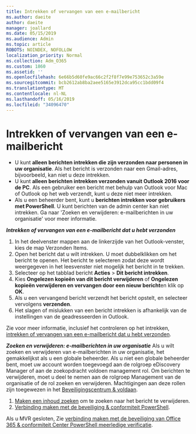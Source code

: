 ```yaml
---
title: Intrekken of vervangen van een e-mailbericht
ms.author: daeite
author: daeite
manager: joallard
ms.date: 05/15/2019
ms.audience: Admin
ms.topic: article
ROBOTS: NOINDEX, NOFOLLOW
localization_priority: Normal
ms.collection: Adm_O365
ms.custom: 1860
ms.assetid: ''
ms.openlocfilehash: 6e66b5d60fe9ac66c2f2f8f7e99e753652c3a59e
ms.sourcegitcommit: bcb2612ab8ba2aee5165e3912dca95cc1bdd09f4
ms.translationtype: MT
ms.contentlocale: nl-NL
ms.lasthandoff: 05/16/2019
ms.locfileid: "34096470"
---
```

# <a name="recall-or-replace-an-email-message"></a>Intrekken of vervangen van een e-mailbericht

- U kunt **alleen berichten intrekken die zijn verzonden naar personen in uw organisatie**. Als het bericht is verzonden naar een Gmail-adres, bijvoorbeeld, kan niet u deze intrekken.
- U kunt **alleen berichten intrekken verzonden vanuit Outlook 2016 voor de PC**. Als een gebruiker een bericht met behulp van Outlook voor Mac of Outlook op het web verzendt, kunt u deze niet meer intrekken.
- Als u een beheerder bent, kunt u **berichten intrekken voor gebruikers met PowerShell**. U kunt berichten van de admin center kan niet intrekken. Ga naar 'Zoeken en verwijderen: e-mailberichten in uw organisatie' voor meer informatie.

***Intrekken of vervangen van een e-mailbericht dat u hebt verzonden***
1. In het deelvenster mappen aan de linkerzijde van het Outlook-venster, kies de map Verzonden Items.
2. Open het bericht dat u wilt intrekken. U moet dubbelklikken om het bericht te openen. Het bericht te selecteren zodat deze wordt weergegeven in het leesvenster niet mogelijk het bericht in te trekken.
3. Selecteer op het tabblad bericht **Acties** > **Dit bericht intrekken**.
4. Kies **Ongelezen kopieën van dit bericht verwijderen** of **Ongelezen kopieën verwijderen en vervangen door een nieuw bericht**en klik op **OK**.
5. Als u een vervangend bericht verzendt het bericht opstelt, en selecteer vervolgens **verzenden**.
6. Het slagen of mislukken van een bericht intrekken is afhankelijk van de instellingen van de geadresseerden in Outlook. 

Zie voor meer informatie, inclusief het controleren op het intrekken, [intrekken of vervangen van een e-mailbericht dat u hebt verzonden](https://support.office.com/article/35027f88-d655-4554-b4f8-6c0729a723a0).

***Zoeken en verwijderen: e-mailberichten in uw organisatie*** Als u wilt zoeken en verwijderen van e-mailberichten in uw organisatie, het gemakkelijkst als u een globale beheerder. Als u niet een globale beheerder bent, moet uw account worden toegevoegd aan de rolgroep eDiscovery Manager of aan de zoekopdracht voldoen management rol. Om berichten te verwijderen, moet u deel te nemen aan de rolgroep Management van de organisatie of de rol zoeken en verwijderen. Machtigingen aan deze rollen zijn toegewezen in het [Beveiligingscentrum & voldaan](https://protection.office.com/).

1. [Maken een inhoud zoeken](https://docs.microsoft.com/en-us/office365/securitycompliance/content-search) om te zoeken naar het bericht te verwijderen.
2. [Verbinding maken met de beveiliging & conformiteit PowerShell](https://docs.microsoft.com/en-us/powershell/exchange/office-365-scc/connect-to-scc-powershell/connect-to-scc-powershell?view=exchange-ps). 

Als u MVR gesloten, Zie [verbinding maken met de beveiliging van Office 365 & conformiteit Center PowerShell meerledige verificatie](https://docs.microsoft.com/en-us/powershell/exchange/office-365-scc/connect-to-scc-powershell/mfa-connect-to-scc-powershell?view=exchange-ps). 